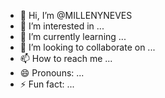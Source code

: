 - 👋 Hi, I’m @MILLENYNEVES
- 👀 I’m interested in ...
- 🌱 I’m currently learning ...
- 💞️ I’m looking to collaborate on ...
- 📫 How to reach me ...
- 😄 Pronouns: ...
- ⚡ Fun fact: ...

<!---
MILLENYNEVES/MILLENYNEVES is a ✨ special ✨ repository because its `README.md` (this file) appears on your GitHub profile.
You can click the Preview link to take a look at your changes.
--->
